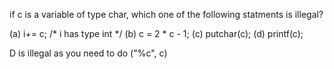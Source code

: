 if c is a variable of type char, which one of the following statments is illegal?

(a) i+=  c; /* i has type int */
(b) c = 2 * c - 1;
(c) putchar(c);
(d) printf(c);

D is illegal as you need to do ("%c", c)